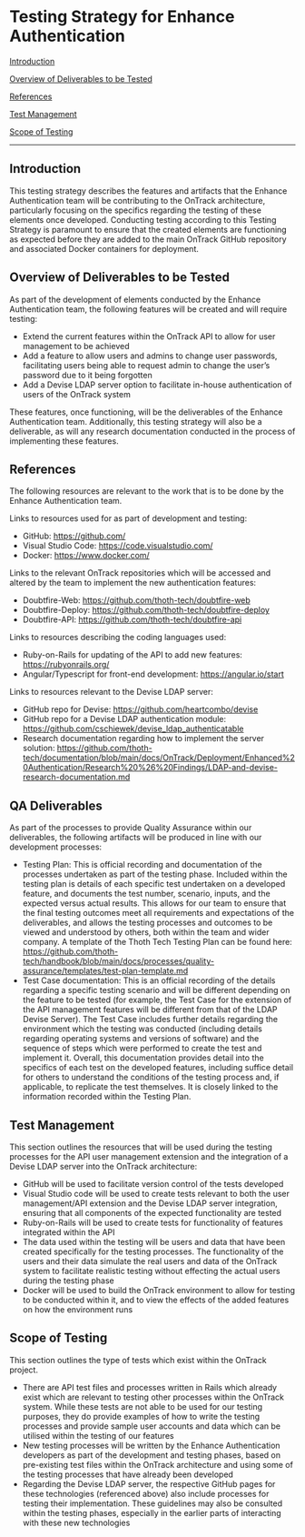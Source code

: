 # Testing Strategy for Enhance Authentication

[Introduction](#introduction)

[Overview of Deliverables to be Tested](#overview-of-deliverables-to-be-tested)

[References](#references)

[Test Management](#test-management)

[Scope of Testing](#scope-of-testing)

---
## Introduction
This testing strategy describes the features and artifacts that the Enhance Authentication team will be contributing to the OnTrack architecture, particularly focusing on the specifics regarding the testing of these elements once developed. Conducting testing according to this Testing Strategy is paramount to ensure that the created elements are functioning as expected before they are added to the main OnTrack GitHub repository and associated Docker containers for deployment.

## Overview of Deliverables to be Tested
As part of the development of elements conducted by the Enhance Authentication team, the following features will be created and will require testing:
- Extend the current features within the OnTrack API to allow for user management to be achieved
- Add a feature to allow users and admins to change user passwords, facilitating users being able to request admin to change the user’s password due to it being forgotten
- Add a Devise LDAP server option to facilitate in-house authentication of users of the OnTrack system

These features, once functioning, will be the deliverables of the Enhance Authentication team. Additionally, this testing strategy will also be a deliverable, as will any research documentation conducted in the process of implementing these features.

## References
The following resources are relevant to the work that is to be done by the Enhance Authentication team.

Links to resources used for as part of development and testing:
- GitHub: https://github.com/
- Visual Studio Code:  https://code.visualstudio.com/
- Docker: https://www.docker.com/

Links to the relevant OnTrack repositories which will be accessed and altered by the team to implement the new authentication features:
- Doubtfire-Web: https://github.com/thoth-tech/doubtfire-web
- Doubtfire-Deploy: https://github.com/thoth-tech/doubtfire-deploy
- Doubtfire-API: https://github.com/thoth-tech/doubtfire-api

Links to resources describing the coding languages used:
- Ruby-on-Rails for updating of the API to add new features: https://rubyonrails.org/
- Angular/Typescript for front-end development: https://angular.io/start

Links to resources relevant to the Devise LDAP server:
- GitHub repo for Devise: https://github.com/heartcombo/devise
- GitHub repo for a Devise LDAP authentication module: https://github.com/cschiewek/devise_ldap_authenticatable
- Research documentation regarding how to implement the server solution: https://github.com/thoth-tech/documentation/blob/main/docs/OnTrack/Deployment/Enhanced%20Authentication/Research%20%26%20Findings/LDAP-and-devise-research-documentation.md

## QA Deliverables
As part of the processes to provide Quality Assurance within our deliverables, the following artifacts will be produced in line with our development processes:
- Testing Plan: This is official recording and documentation of the processes undertaken as part of the testing phase. Included within the testing plan is details of each specific test undertaken on a developed feature, and documents the test number, scenario, inputs, and the expected versus actual results. This allows for our team to ensure that the final testing outcomes meet all requirements and expectations of the deliverables, and allows the testing processes and outcomes to be viewed and understood by others, both within the team and wider company. A template of the Thoth Tech Testing Plan can be found here: https://github.com/thoth-tech/handbook/blob/main/docs/processes/quality-assurance/templates/test-plan-template.md
- Test Case documentation: This is an official recording of the details regarding a specific testing scenario and will be different depending on the feature to be tested (for example, the Test Case for the extension of the API management features will be different from that of the LDAP Devise Server). The Test Case includes further details regarding the environment which the testing was conducted (including details regarding operating systems and versions of software) and the sequence of steps which were performed to create the test and implement it. Overall, this documentation provides detail into the specifics of each test on the developed features, including suffice detail for others to understand the conditions of the testing process and, if applicable, to replicate the test themselves. It is closely linked to the information recorded within the Testing Plan.

## Test Management
This section outlines the resources that will be used during the testing processes for the API user management extension and the integration of a Devise LDAP server into the OnTrack architecture:
- GitHub will be used to facilitate version control of the tests developed
- Visual Studio code will be used to create tests relevant to both the user management/API extension and the Devise LDAP server integration, ensuring that all components of the expected functionality are tested
- Ruby-on-Rails will be used to create tests for functionality of features integrated within the API
- The data used within the testing will be users and data that have been created specifically for the testing processes. The functionality of the users and their data simulate the real users and data of the OnTrack system to facilitate realistic testing without effecting the actual users during the testing phase
- Docker will be used to build the OnTrack environment to allow for testing to be conducted within it, and to view the effects of the added features on how the environment runs

## Scope of Testing
This section outlines the type of tests which exist within the OnTrack project.
- There are API test files and processes written in Rails which already exist which are relevant to testing other processes within the OnTrack system. While these tests are not able to be used for our testing purposes, they do provide examples of how to write the testing processes and provide sample user accounts and data which can be utilised within the testing of our features
- New testing processes will be written by the Enhance Authentication developers as part of the development and testing phases, based on pre-existing test files within the OnTrack architecture and using some of the testing processes that have already been developed
- Regarding the Devise LDAP server, the respective GitHub pages for these technologies (referenced above) also include processes for testing their implementation. These guidelines may also be consulted within the testing phases, especially in the earlier parts of interacting with these new technologies
